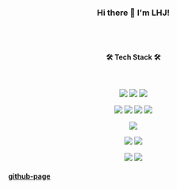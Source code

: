 <h3 align="center">Hi there 👋 I'm LHJ!</h3>
</br>
</br>
<h4 align="center"><b>🛠 Tech Stack 🛠</b></h4>
</br>
<p align="center">
<img src="https://img.shields.io/badge/HTML5-E34F26?style=flat&logo=HTML5&logoColor=white"/></a>
<img src="https://img.shields.io/badge/CSS3-1572B6?style=flat&logo=CSS3&logoColor=white"/></a>
<img src="https://img.shields.io/badge/JavaScript-F7DF1E?style=flat&logo=JavaScript&logoColor=black"/></a>
</p>
<p align="center">
<img src="https://img.shields.io/badge/JAVA-007396?style=flat&logo=java&logoColor=white"/></a>
<img src="https://img.shields.io/badge/Spring-6DB33F?style=flat&logo=Spring&logoColor=white"/></a>
<img src="https://img.shields.io/badge/Spring Boot-6DB33F?style=flat&logo=Spring Boot&logoColor=white"/></a>
<img src="https://img.shields.io/badge/Thymeleaf-005F0F?style=flat&logo=Thymeleaf&logoColor=white"/></a>
</p>
<p align="center">
<img src="https://img.shields.io/badge/oracle-F80000?style=flat&logo=oracle&logoColor=white"/></a>
</p>
<p align="center">
<img src="https://img.shields.io/badge/Eclipse IDE-2C2255?style=flat&logo=Eclipse IDE&logoColor=white"/></a>
<img src="https://img.shields.io/badge/Visual Studio Code-007ACC?style=flat&logo=Visual Studio Code&logoColor=white"/></a>
</p>
<p align="center">
<img src="https://img.shields.io/badge/Git-F05032?style=flat&logo=Git&logoColor=white"/></a>
<img src="https://img.shields.io/badge/GitHub-181717?style=flat&logo=GitHub&logoColor=white"/></a>
</p>


<p align="center">
<!-- 튜토리얼 수준 -->
<!-- <img src="https://img.shields.io/badge/MySQL-4479A1?style=flat&logo=MySQL&logoColor=white"/></a> &nbsp -->
<!-- <img src="https://img.shields.io/badge/Microsoft SQL Server-CC2927?style=flat&logo=Microsoft SQL Server&logoColor=white"/></a> &nbsp -->

<!-- <img src="https://img.shields.io/badge/c-A8B9CC?style=flat&logo=c&logoColor=white"/></a> &nbsp -->

  
<!-- 버킷리스트 -->
<!-- <img src="https://img.shields.io/badge/React-61DAFB?style=flat&logo=React&logoColor=white"/></a> &nbsp -->
<!-- <img src="https://img.shields.io/badge/Vue.js-4FC08D?style=flat&logo=Vue.js&logoColor=white"/></a> &nbsp -->
<!-- <img src="https://img.shields.io/badge/Webpack-8DD6F9?style=flat&logo=Webpack&logoColor=white"/></a> &nbsp -->

<!-- <img src="https://img.shields.io/badge/Node.js-339933?style=flat&logo=Node.js&logoColor=white"/></a> &nbsp -->
<!-- <img src="https://img.shields.io/badge/MongoDB-47A248?style=flat&logo=MongoDB&logoColor=white"/></a> &nbsp -->
<!-- <img src="https://img.shields.io/badge/Amazon AWS-232F3E?style=flat&logo=Amazon%20AWS&logoColor=white"/></a> &nbsp -->
<!-- <img src="https://img.shields.io/badge/Docker-2496ED?style=flat&logo=Docker&logoColor=white"/></a> &nbsp -->

<!-- <img src="https://img.shields.io/badge/Android-3DDC84?style=flat&logo=Android&logoColor=white"/></a> &nbsp -->
<!-- <img src="https://img.shields.io/badge/WebAssembly-654FF0?style=flat&logo=WebAssembly&logoColor=white"/></a> &nbsp -->
<!-- <img src="https://img.shields.io/badge/c++-00599C?style=flat&logo=c%2B%2B&logoColor=white"/></a> &nbsp -->

<!-- <img src="https://img.shields.io/badge/Arduino-00979D?style=flat&logo=Arduino&logoColor=white"/></a> &nbsp -->
<!-- <img src="https://img.shields.io/badge/Raspberry Pi-A22846?style=flat&logo=Raspberry Pi&logoColor=white"/></a> &nbsp -->
</p>

#### [github-page](https://hjlee0820.github.io "github-page")


<!--
**hjlee0820/hjlee0820** is a ✨ _special_ ✨ repository because its `README.md` (this file) appears on your GitHub profile.

Here are some ideas to get you started:

- 🔭 I’m currently working on ...
- 🌱 I’m currently learning ...
- 👯 I’m looking to collaborate on ...
- 🤔 I’m looking for help with ...
- 💬 Ask me about ...
- 📫 How to reach me: ...
- 😄 Pronouns: ...
- ⚡ Fun fact: ...
-->
